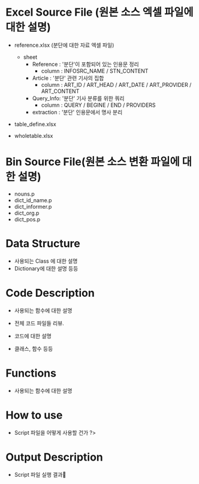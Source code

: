 #  Excel Source File (원본 소스  엑셀 파일에 대한 설명)
- reference.xlsx (분단에 대한 자료 엑셀 파일)
   - sheet
     - Reference : '분단'이 포함되어 있는 인용문 정리
       - column : INFOSRC_NAME / STN_CONTENT
     - Article : '분단' 관련 기사의 집합
       - column : ART_ID / ART_HEAD / ART_DATE / ART_PROVIDER / ART_CONTENT  
     - Query_Info: '분단' 기사 분류를 위한 쿼리
       - column : QUERY / BEGINE / END / PROVIDERS
     - extraction : '분단' 인용문에서 명사 분리

- table_define.xlsx
- wholetable.xlsx

#  Bin  Source File(원본 소스 변환 파일에 대한 설명)
-  nouns.p
-  dict_id_name.p
-  dict_informer.p
-  dict_org.p
-  dict_pos.p

# Data Structure 
- 사용되는 Class 에 대한 설명
- Dictionary에 대한 설명 등등



# Code Description 
- 사용되는 함수에 대한 설명

- 전체 코드 파일들 리뷰. 
- 코드에 대한 설명
- 클래스, 함수 등등

# Functions
- 사용되는 함수에 대한 설명
 
# How to use
- Script 파일을 어떻게 사용할 건가 ?>
 
 
# Output Description 
- Script 파일 실행 결과











